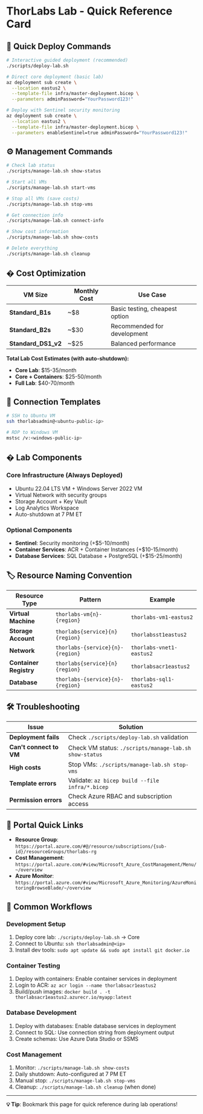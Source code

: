 # ThorLabs Lab - Quick Reference Card

## 🚀 Quick Deploy Commands

```bash
# Interactive guided deployment (recommended)
./scripts/deploy-lab.sh

# Direct core deployment (basic lab)
az deployment sub create \
  --location eastus2 \
  --template-file infra/master-deployment.bicep \
  --parameters adminPassword="YourPassword123!"

# Deploy with Sentinel security monitoring
az deployment sub create \
  --location eastus2 \
  --template-file infra/master-deployment.bicep \
  --parameters enableSentinel=true adminPassword="YourPassword123!"
```

## ⚙️ Management Commands

```bash
# Check lab status
./scripts/manage-lab.sh show-status

# Start all VMs
./scripts/manage-lab.sh start-vms

# Stop all VMs (save costs)
./scripts/manage-lab.sh stop-vms

# Get connection info
./scripts/manage-lab.sh connect-info

# Show cost information  
./scripts/manage-lab.sh show-costs

# Delete everything
./scripts/manage-lab.sh cleanup
```

## � Cost Optimization

| VM Size | Monthly Cost | Use Case |
|---------|--------------|----------|
| **Standard_B1s** | ~$8 | Basic testing, cheapest option |
| **Standard_B2s** | ~$30 | Recommended for development |
| **Standard_DS1_v2** | ~$25 | Balanced performance |

**Total Lab Cost Estimates (with auto-shutdown):**
- **Core Lab**: $15-35/month
- **Core + Containers**: $25-50/month  
- **Full Lab**: $40-70/month

## 🔗 Connection Templates

```bash
# SSH to Ubuntu VM
ssh thorlabsadmin@<ubuntu-public-ip>

# RDP to Windows VM  
mstsc /v:<windows-public-ip>
```

## � Lab Components

### Core Infrastructure (Always Deployed)
- Ubuntu 22.04 LTS VM + Windows Server 2022 VM
- Virtual Network with security groups
- Storage Account + Key Vault
- Log Analytics Workspace
- Auto-shutdown at 7 PM ET

### Optional Components
- **Sentinel**: Security monitoring (+$5-10/month)
- **Container Services**: ACR + Container Instances (+$10-15/month)
- **Database Services**: SQL Database + PostgreSQL (+$15-25/month)

## 🏷️ Resource Naming Convention

| Resource Type | Pattern | Example |
|---------------|---------|---------|
| **Virtual Machine** | `thorlabs-vm{n}-{region}` | `thorlabs-vm1-eastus2` |
| **Storage Account** | `thorlabs{service}{n}{region}` | `thorlabsst1eastus2` |
| **Network** | `thorlabs-{service}{n}-{region}` | `thorlabs-vnet1-eastus2` |
| **Container Registry** | `thorlabs{service}{n}{region}` | `thorlabsacr1eastus2` |
| **Database** | `thorlabs-{service}{n}-{region}` | `thorlabs-sql1-eastus2` |

## 🛠️ Troubleshooting

| Issue | Solution |
|-------|----------|
| **Deployment fails** | Check `./scripts/deploy-lab.sh` validation |
| **Can't connect to VM** | Check VM status: `./scripts/manage-lab.sh show-status` |
| **High costs** | Stop VMs: `./scripts/manage-lab.sh stop-vms` |
| **Template errors** | Validate: `az bicep build --file infra/*.bicep` |
| **Permission errors** | Check Azure RBAC and subscription access |

## 📱 Portal Quick Links

- **Resource Group**: `https://portal.azure.com/#@/resource/subscriptions/{sub-id}/resourceGroups/thorlabs-rg`
- **Cost Management**: `https://portal.azure.com/#view/Microsoft_Azure_CostManagement/Menu/~/overview`
- **Azure Monitor**: `https://portal.azure.com/#view/Microsoft_Azure_Monitoring/AzureMonitoringBrowseBlade/~/overview`

## 🎯 Common Workflows

### Development Setup
1. Deploy core lab: `./scripts/deploy-lab.sh` → Core
2. Connect to Ubuntu: `ssh thorlabsadmin@<ip>`
3. Install dev tools: `sudo apt update && sudo apt install git docker.io`

### Container Testing  
1. Deploy with containers: Enable container services in deployment
2. Login to ACR: `az acr login --name thorlabsacr1eastus2`
3. Build/push images: `docker build . -t thorlabsacr1eastus2.azurecr.io/myapp:latest`

### Database Development
1. Deploy with databases: Enable database services in deployment  
2. Connect to SQL: Use connection string from deployment output
3. Create schemas: Use Azure Data Studio or SSMS

### Cost Management
1. Monitor: `./scripts/manage-lab.sh show-costs`
2. Daily shutdown: Auto-configured at 7 PM ET
3. Manual stop: `./scripts/manage-lab.sh stop-vms`
4. Cleanup: `./scripts/manage-lab.sh cleanup` (when done)

---
**💡 Tip**: Bookmark this page for quick reference during lab operations!

